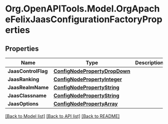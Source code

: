 # Org.OpenAPITools.Model.OrgApacheFelixJaasConfigurationFactoryProperties
## Properties

Name | Type | Description | Notes
------------ | ------------- | ------------- | -------------
**JaasControlFlag** | [**ConfigNodePropertyDropDown**](ConfigNodePropertyDropDown.md) |  | [optional] 
**JaasRanking** | [**ConfigNodePropertyInteger**](ConfigNodePropertyInteger.md) |  | [optional] 
**JaasRealmName** | [**ConfigNodePropertyString**](ConfigNodePropertyString.md) |  | [optional] 
**JaasClassname** | [**ConfigNodePropertyString**](ConfigNodePropertyString.md) |  | [optional] 
**JaasOptions** | [**ConfigNodePropertyArray**](ConfigNodePropertyArray.md) |  | [optional] 

[[Back to Model list]](../README.md#documentation-for-models) [[Back to API list]](../README.md#documentation-for-api-endpoints) [[Back to README]](../README.md)

